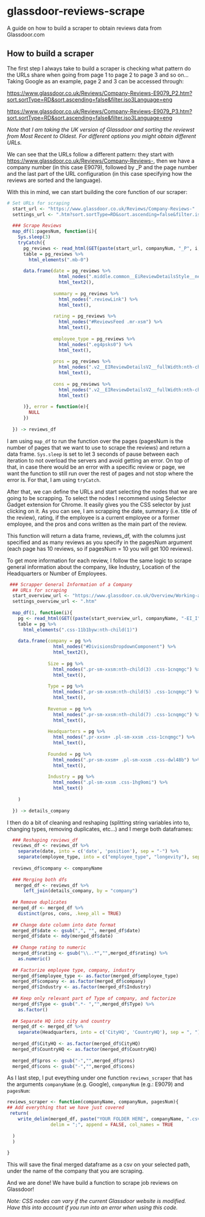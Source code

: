 # glassdoor-reviews-scrape
A guide on how to build a scraper to obtain reviews data from Glassdoor.com

## How to build a scraper

The first step I always take to build a scraper is checking what pattern do the URLs share when going from page 1 to page 2 to page 3 and so on... 
Taking Google as an example, page 2 and 3 can be accessed through:

https://www.glassdoor.co.uk/Reviews/Company-Reviews-E9079_P2.htm?sort.sortType=RD&sort.ascending=false&filter.iso3Language=eng

https://www.glassdoor.co.uk/Reviews/Company-Reviews-E9079_P3.htm?sort.sortType=RD&sort.ascending=false&filter.iso3Language=eng

*Note that I am taking the UK version of Glassdoor and sorting the reviewst from Most Recent to Oldest. For different options you might obtain different URLs.*

We can see that the URLs follow a different pattern: they start with https://www.glassdoor.co.uk/Reviews/Company-Reviews-, then we have a company number (in this case E9079), followed by _P and the page number and the last part of the URL configuration (in this case specifying how the reviews are sorted and the language).

With this in mind, we can start building the core function of our scraper:

```r
# Set URLs for scraping
  start_url <- "https://www.glassdoor.co.uk/Reviews/Company-Reviews-"
  settings_url <- ".htm?sort.sortType=RD&sort.ascending=false&filter.iso3Language=eng"
  
  ### Scrape Reviews
  map_df(1:pagesNum, function(i){
    Sys.sleep(3)
    tryCatch({
      pg_reviews <- read_html(GET(paste(start_url, companyNum, "_P", i, settings_url, sep = "")))
      table = pg_reviews %>% 
        html_elements(".mb-0")
      
      data.frame(date = pg_reviews %>% 
                   html_nodes(".middle.common__EiReviewDetailsStyle__newGrey") %>% 
                   html_text2(),
                 
                 summary = pg_reviews %>% 
                   html_nodes(".reviewLink") %>% 
                   html_text(),
                 
                 rating = pg_reviews %>%
                   html_nodes("#ReviewsFeed .mr-xsm") %>%
                   html_text(),
                 
                 employee_type = pg_reviews %>%
                   html_nodes(".eg4psks0") %>%
                   html_text(),
                 
                 pros = pg_reviews %>%
                   html_nodes(".v2__EIReviewDetailsV2__fullWidth:nth-child(1) span") %>%
                   html_text(),
                 
                 cons = pg_reviews %>%
                   html_nodes(".v2__EIReviewDetailsV2__fullWidth:nth-child(2) span") %>%
                   html_text()
                 
      )}, error = function(e){
        NULL
      })
    
  }) -> reviews_df
```

I am using `map_df` to run the function over the pages (pagesNum is the number of pages that we want to use to scrape the reviews) and return a data frame. `Sys.sleep` is set to let 3 seconds of pause between each iteration to not overload the servers and avoid getting an error. On top of that, in case there would be an error with a specific review or page, we want the function to still run over the rest of pages and not stop where the error is. For that, I am using `tryCatch`.

After that, we can define the URLs and start selecting the nodes that we are going to be scrapping. To select the nodes I recommend using Selector Gadget extension for Chrome. It easily gives you the CSS selector by just clicking on it. As you can see, I am scrapping the date, summary (i.e. title of the review), rating, if the employee is a current employee or a former employee, and the pros and cons written as the main part of the review. 

This function will return a data frame, reviews_df, with the columns just specified and as many reviews as you specify in the pagesNum argument (each page has 10 reviews, so if pagesNum = 10 you will get 100 reviews).

To get more information for each review, I follow the same logic to scrape general information about the company, like Industry, Location of the Headquarters or Number of Employees.

```r
 ### Scrapper General Information of a Company
  ## URLs for scraping
  start_overview_url <- "https://www.glassdoor.co.uk/Overview/Working-at-"
  settings_overview_url <- ".htm"
  
  map_df(1, function(i){
    pg <- read_html(GET((paste(start_overview_url, companyName, "-EI_I", companyNum, settings_overview_url, sep = ""))))
    table = pg %>% 
      html_elements(".css-11b1byw:nth-child(1)")
    
    data.frame(company = pg %>% 
                 html_nodes("#DivisionsDropdownComponent") %>% 
                 html_text2(),
               
               Size = pg %>% 
                 html_nodes(".pr-sm-xxsm:nth-child(3) .css-1cnqmgc") %>% 
                 html_text(),
               
               Type = pg %>%
                 html_nodes(".pr-sm-xxsm:nth-child(5) .css-1cnqmgc") %>%
                 html_text(),
               
               Revenue = pg %>%
                 html_nodes(".pr-sm-xxsm:nth-child(7) .css-1cnqmgc") %>%
                 html_text(),
               
               Headquarters = pg %>%
                 html_nodes(".pr-xxsm+ .pl-sm-xxsm .css-1cnqmgc") %>%
                 html_text(),
               
               Founded = pg %>%
                 html_nodes(".pr-sm-xxsm+ .pl-sm-xxsm .css-dwl48b") %>%
                 html_text(),
               
               Industry = pg %>%
                 html_nodes(".pl-sm-xxsm .css-1hg9omi") %>%
                 html_text()
               
    )
    
  }) -> details_company
  ````
I then do a bit of cleaning and reshaping (splitting string variables into to, changing types, removing duplicates, etc...) and I merge both dataframes:

```r
  ### Reshaping reviews_df
  reviews_df <- reviews_df %>%
    separate(date, into = c('date', 'position'), sep = "-") %>% 
    separate(employee_type, into = c("employee_type", "longevity"), sep = ",")
  
  reviews_df$company <- companyName
 
  ### Merging both dfs
   merged_df <- reviews_df %>% 
      left_join(details_company, by = "company")
  
  ## Remove duplicates
  merged_df <- merged_df %>% 
    distinct(pros, cons, .keep_all = TRUE)
  
  ## Change date column into date format
  merged_df$date <- gsub(",", "", merged_df$date)
  merged_df$date <- mdy(merged_df$date)
  
  ## Change rating to numeric
  merged_df$rating <- gsub("\\..*","",merged_df$rating) %>% 
    as.numeric()
  
  ## Factorize employee type, company, industry
  merged_df$employee_type <- as.factor(merged_df$employee_type)
  merged_df$company <- as.factor(merged_df$company)
  merged_df$Industry <- as.factor(merged_df$Industry)
  
  ## Keep only relevant part of Type of company, and factorize
  merged_df$Type <- gsub(".*- ","",merged_df$Type) %>% 
    as.factor()
  
  ## Separate HQ into city and country
  merged_df <- merged_df %>%
    separate(Headquarters, into = c('CityHQ', 'CountryHQ'), sep = ", ") 
  
  merged_df$CityHQ <- as.factor(merged_df$CityHQ)
  merged_df$CountryHQ <- as.factor(merged_df$CountryHQ)
  
  merged_df$pros <- gsub("-","",merged_df$pros)
  merged_df$cons <- gsub("-","",merged_df$cons)
```

As I last step, I put eveything under one function `reviews_scraper` that has the arguments `companyName` (e.g. Google), `companyNum` (e.g.: E9079) and `pagesNum`:

```r
reviews_scraper <- function(companyName, companyNum, pagesNum){
## Add everything that we have just covered
 return(
    write_delim(merged_df, paste("YOUR FOLDER HERE", companyName, ".csv",sep = ""), # Add your folder path in here
                delim = ";", append = FALSE, col_names = TRUE
    
  )
  )
  
}
```
This will save the final merged dataframe as a csv on your selected path, under the name of the company that you are scraping.

And we are done! We have build a function to scrape job reviews on Glassdoor!

*Note: CSS nodes can vary if the current Glassdoor website is modified. Have this into account if you run into an error when using this code.*
